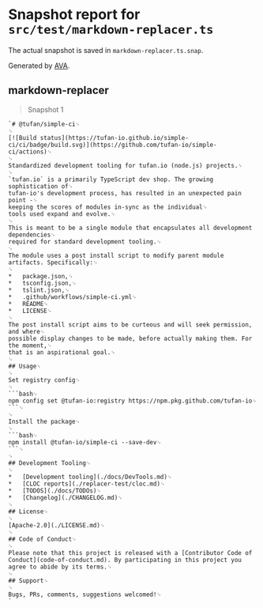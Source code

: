 # Snapshot report for `src/test/markdown-replacer.ts`

The actual snapshot is saved in `markdown-replacer.ts.snap`.

Generated by [AVA](https://avajs.dev).

## markdown-replacer

> Snapshot 1

    `# @tufan/simple-ci␊
    ␊
    [![Build status](https://tufan-io.github.io/simple-ci/ci/badge/build.svg)](https://github.com/tufan-io/simple-ci/actions)␊
    ␊
    Standardized development tooling for tufan.io (node.js) projects.␊
    ␊
    `tufan.io` is a primarily TypeScript dev shop. The growing sophistication of␊
    tufan-io's development process, has resulted in an unexpected pain point -␊
    keeping the scores of modules in-sync as the individual␊
    tools used expand and evolve.␊
    ␊
    This is meant to be a single module that encapsulates all development dependencies␊
    required for standard development tooling.␊
    ␊
    The module uses a post install script to modify parent module artifacts. Specifically:␊
    ␊
    *   package.json,␊
    *   tsconfig.json,␊
    *   tslint.json,␊
    *   .github/workflows/simple-ci.yml␊
    *   README␊
    *   LICENSE␊
    ␊
    The post install script aims to be curteous and will seek permission, and where␊
    possible display changes to be made, before actually making them. For the moment,␊
    that is an aspirational goal.␊
    ␊
    ## Usage␊
    ␊
    Set registry config␊
    ␊
    ```bash␊
    npm config set @tufan-io:registry https://npm.pkg.github.com/tufan-io␊
    ```␊
    ␊
    Install the package␊
    ␊
    ```bash␊
    npm install @tufan-io/simple-ci --save-dev␊
    ```␊
    ␊
    ## Development Tooling␊
    ␊
    *   [Development tooling](./docs/DevTools.md)␊
    *   [CLOC reports](./replacer-test/cloc.md)␊
    *   [TODOS](./docs/TODOs)␊
    *   [Changelog](./CHANGELOG.md)␊
    ␊
    ## License␊
    ␊
    [Apache-2.0](./LICENSE.md)␊
    ␊
    ## Code of Conduct␊
    ␊
    Please note that this project is released with a [Contributor Code of Conduct](code-of-conduct.md). By participating in this project you agree to abide by its terms.␊
    ␊
    ## Support␊
    ␊
    Bugs, PRs, comments, suggestions welcomed!␊
    `
